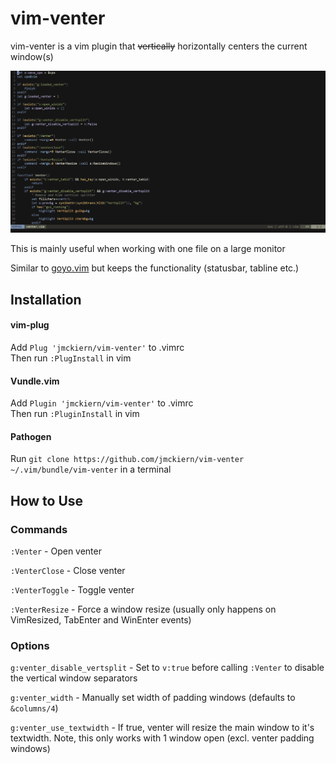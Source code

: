 # vim-venter

vim-venter is a vim plugin that ~~vertically~~ horizontally centers the current window(s)

![](demo.gif)

This is mainly useful when working with one file on a large monitor

Similar to [goyo.vim](https://github.com/junegunn/goyo.vim) but keeps the functionality (statusbar, tabline etc.)

## Installation

#### vim-plug

Add `Plug 'jmckiern/vim-venter'` to .vimrc  
Then run `:PlugInstall` in vim

#### Vundle.vim

Add `Plugin 'jmckiern/vim-venter'` to .vimrc  
Then run `:PluginInstall` in vim

#### Pathogen

Run `git clone https://github.com/jmckiern/vim-venter ~/.vim/bundle/vim-venter` in a terminal

## How to Use

### Commands

`:Venter` - Open venter

`:VenterClose` - Close venter

`:VenterToggle` - Toggle venter

`:VenterResize` - Force a window resize (usually only happens on VimResized, TabEnter and WinEnter events)

### Options

`g:venter_disable_vertsplit` - Set to `v:true` before calling `:Venter` to disable the vertical window separators

`g:venter_width` - Manually set width of padding windows (defaults to `&columns/4`)

`g:venter_use_textwidth` - If true, venter will resize the main window to it's textwidth. Note, this only works with 1 window open (excl. venter padding windows)
